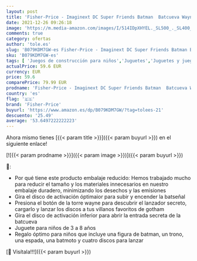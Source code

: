 ```yaml
---
layout: post
title: 'Fisher-Price - Imaginext DC Super Friends Batman  Batcueva Wayne Manor  juguetes niños 3 años  Mattel FMX63 '
date: 2021-12-26 09:26:18
image: 'https://m.media-amazon.com/images/I/514IDpXHYEL._SL500_._SL400_.jpg'
comments: true
category: ofertas
author: 'tole.es'
slug: 'B079KDM7GW-es Fisher-Price - Imaginext DC Super Friends Batman Batcueva...'
sku: 'B079KDM7GW-es'
tags: [ 'Juegos de construcción para niños','Juguetes','Juguetes y juegos','fisher-price', ]
actualPrice: 59.6 EUR
currency: EUR
price: 59.6
comparePrice: 79.99 EUR
prodname: 'Fisher-Price - Imaginext DC Super Friends Batman  Batcueva Wayne Manor  juguetes niños 3 años  Mattel FMX63 '
country: 'es'
flag: '🇪🇸'
brand: 'Fisher-Price'
buyurl: 'https://www.amazon.es/dp/B079KDM7GW/?tag=tolees-21'
descuento: '25.49'
average: '53.6497222222223'
---
```


Ahora mismo tienes [{{< param title >}}]({{< param buyurl >}}) en el siguiente enlace!

[![{{< param prodname >}}]({{< param image >}})]({{< param buyurl >}})

🔎:

- Por qué tiene este producto embalaje reducido: Hemos trabajado mucho para reducir el tamaño y los materiales innecesarios en nuestro embalaje duradero, minimizando los desechos y las emisiones
- Gira el disco de activación óptimaior para subir y encender la batseñal
- Presiona el botón de la torre wayne para descubrir el lanzador secreto, cargarlo y lanzar los discos a tus villanos favoritos de gotham
- Gira el disco de activación inferior para abrir la entrada secreta de la batcueva
- Juguete para niños de 3 a 8 años
- Regalo óptimo para niños que incluye una figura de batman, un trono, una espada, una batmoto y cuatro discos para lanzar

[🛒 Visítala!!!]({{< param buyurl >}})
